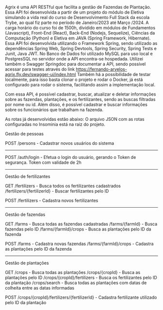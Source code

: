 Agrix é uma API RESTful que facilita a gestão de Fazendas de Plantação. Essa API foi desenvolvida a partir de um projeto do módulo de Eletiva simulando a vida real do curso de Desenvolvimento Full Stack da escola Trybe, ao qual fiz parte no período de Janeiro/2023 até Março /2024. A carga horário do curso foi de 1500h, dividido em módulos de Fundamentos (Javascript), Front-End (React), Back-End (Nodejs, Sequelize), Ciências da Computação (Python) e Eletiva em JAVA (Spring Framework, Hibernate).
Essa API foi desenvolvida utilizando o Framework Spring, sendo utilizado as dependências Spring Web, Spring Devtools, Spring Security, Spring Tests e Junit, Java JWT. No Banco de Dados foi utilizado MySQL para uso local e PostgresSQL no servidor onde a API encontra-se hospedada.
Utilizei também o Swagger Springdoc para documentar a API, sendo possível acessar para testes através do link https://fernando-arvelos-agrix.fly.dev/swagger-ui/index.html
Também há a possibilidade de testar localmente, para isso basta clonar o projeto e rodar o Docker, já está configurado para rodar o sistema, facilitando assim a implementação local.

Com essa API, é possível cadastrar, buscar, atualizar e deletar informações sobre as fazendas, plantações, e os fertilizantes, sendo as buscas filtradas por nome ou id.
Além disso, é possível cadastrar e buscar informações sobre os funcionários que trabalham na fazenda.

As rotas já desenvolvidas estão abaixo:
O arquivo JSON com as rotas configuradas no Insominia está na raiz do projeto.

Gestão de pessoas

POST
/persons - Cadastrar novos usuários do sistema

----------------------------------------------------------------------------------------
POST
/auth/login - Efetua o login do usuário, gerando o Token de segurança. Token com validade de 2h

----------------------------------------------------------------------------------------
Gestão de fertilizantes

GET
/fertilizers - Busca todos os fertilizantes cadastrados
/fertilizers/{fertilizerId} - Buscar fertilizantes pelo ID

POST
/fertilizers - Cadastra novos fertilizantes

----------------------------------------------------------------------------------------
Gestão de fazendas

GET
/farms - Busca todas as fazendas cadastradas
/farms/{farmId} - Busca fazendas pelo ID
/farms/{farmId}/crops - Busca as plantações pelo ID da fazenda

POST
/farms - Cadastra novas fazendas
/farms/{farmId}/crops - Cadastra as plantações pelo ID da fazenda

----------------------------------------------------------------------------------------
Gestão de plantações

GET
/crops - Busca todas as plantações
/crops/{cropId} - Busca as plantações pelo ID
/crops/{cropId}/fertilizers - Busca os fertilizantes pelo ID da plantação
/crops/search - Busca todas as plantações com datas de colheita entre as datas informadas

POST
/crops/{cropId}/fertilizers/{fertilizerId} - Cadastra fertilizante utilizado pelo ID da plantação
